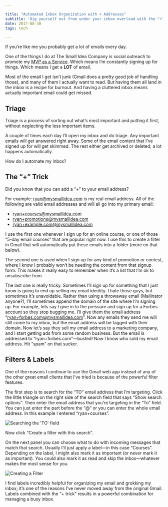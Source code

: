```yaml
---

title: "Automated Inbox Organization with + Addresses"
subtitle: 'Dig yourself out from under your inbox overload with the "+" trick'
date: 2017-08-30 
tags: tech

---
```



If you’re like me you probably get a lot of emails every day.

One of the things I do at The Small Idea Company is social outreach to promote my [MVP as a Service](https://mysmallidea.com). Which means I’m constantly signing up for things. Which means I get a **LOT** of email.

Most of the email I get isn’t junk (Gmail does a pretty good job of handling those), and many of them I actually want to read. But having them all land in the inbox is a recipe for burnout. And having a cluttered inbox means actually important email could get missed.

## Triage

Triage is a process of sorting out what’s most important and putting it first, without neglecting the less important items.

A couple of times each day I’ll open my inbox and do triage. Any important emails will get answered right away. Some of the email content that I’ve signed up for will get skimmed. The rest either get archived or deleted; a lot happens automatically.

How do I automate my inbox?

## The “+” Trick

Did you know that you can add a “+” to your email address?

For example: ryan@mysmallidea.com is my real email address. All of the following are valid email addresses and will all go into my primary email:

* ryan+courses@mysmallidea.com
* ryan+promotions@mysmallidea.com
* ryan+example.com@mysmallidea.com

I use the first one whenever I sign up for an online course, or one of those “5-day email courses” that are popular right now. I use this to create a filter in Gmail that will automatically put these emails into a folder (more on that below).

The second one is used when I sign up for any kind of promotion or contest, where I know I probably won’t be needing the content from that signup form. This makes it really easy to remember when it’s a list that I’m ok to unsubscribe from.

The last one is really tricky. Sometimes I’ll sign up for something that I just know is going to end up selling my email identity. I hate those guys, but sometimes it’s unavoidable. Rather than using a throwaway email (Mailinator anyone?), I’ll sometimes append the domain of the site where I’m signing up. For example, lets say I give in to the pressure and sign up for a Forbes account so they stop bugging me. I’ll give them the email address “ryan+forbes.com@mysmallidea.com”. Now any emails they send me will still come to my inbox, but the email address will be tagged with their domain. Now let’s say they sell my email address to a marketing company, and I start getting ads from some random business. But the email is addressed to “ryan+forbes.com”—busted! Now I know who sold my email address. Hit “spam” on that sucker.

## Filters & Labels

One of the reasons I continue to use the Gmail web app instead of any of the other great email clients that I’ve tried is because of the powerful filter features.

The first step is to search for the “TO” email address that I’m targeting. Click the little triangle on the right side of the search field that says “Show search options”. Then enter the email address that you’re targeting in the “To” field. You can just enter the part before the “@“ or you can enter the whole email address. In this example I entered “ryan+courses”.

![Searching the 'TO' field](gmail-searching-to-field.png)

Now click “Create a filter with this search”.

On the next panel you can choose what to do with incoming messages that match that search. Usually I’ll just apply a label—in this case “Courses”. Depending on the label, I might also mark it as important (or never mark it as important). You could also mark it as read and skip the inbox—whatever makes the most sense for you.

![Creating a Filter](gmail-filter-apply-label.png)

I find labels incredibly helpful for organizing my email and grokking my inbox; it’s one of the reasons I’ve never moved away from the original Gmail. Labels combined with the “+ trick” results in a powerful combination for managing a busy inbox.

